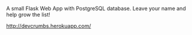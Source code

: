 A small Flask Web App with PostgreSQL database. Leave your name and help grow the list!

http://devcrumbs.herokuapp.com/
